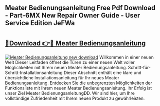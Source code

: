 ## Meater Bedienungsanleitung Free Pdf Download - Part-6MX New Repair Owner Guide - User Service Edition JeFWa

# <h2><a href="http://df3gkg.blite.top/?on=Meater+Bedienungsanleitung">🔗Download 👉🔴 Meater Bedienungsanleitung</a></h2>

[![Meater Bedienungsanleitung new download](https://i.imgur.com/lujVjoI.png)](http://df3gkg.blite.top/?on=Meater+Bedienungsanleitung)
Willkommen in einer neuen Welt Dieser Leitfaden öffnet die Türen zu einer neuen Welt voller Möglichkeiten mit Ihrem neuen Meater Bedienungsanleitung. Schritt-für-Schritt-Installationsanleitung Dieser Abschnitt enthält eine klare und übersichtliche Installationsanleitung für Ihr neues Meater Bedienungsanleitung. Entdecken Sie die unbegrenzten Möglichkeiten der Funktionsliste mit Ihrem neuen Meater Bedienungsanleitung. Ihr Erfolg ist unser Ziel Meater BedienungsanleitungDD. Wir sind hier, um Ihre vollständige Zufriedenheit mit Ihrem neuen Produkt zu gewährleisten.

